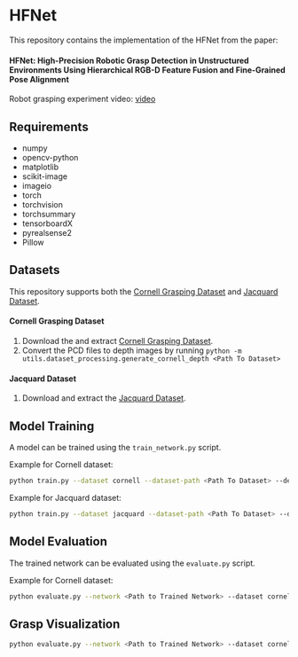 # HFNet

This repository contains the implementation of the HFNet from the paper:

#### HFNet: High-Precision Robotic Grasp Detection in Unstructured Environments Using Hierarchical RGB-D Feature Fusion and Fine-Grained Pose Alignment

Robot grasping experiment video: [video](https://youtu.be/uCN0iav4FqQ)

## Requirements

- numpy
- opencv-python
- matplotlib
- scikit-image
- imageio
- torch
- torchvision
- torchsummary
- tensorboardX
- pyrealsense2
- Pillow

## Datasets

This repository supports both the [Cornell Grasping Dataset](https://www.kaggle.com/oneoneliu/cornell-grasp) and
[Jacquard Dataset](https://jacquard.liris.cnrs.fr/).

#### Cornell Grasping Dataset

1. Download the and extract [Cornell Grasping Dataset](https://www.kaggle.com/oneoneliu/cornell-grasp). 
2. Convert the PCD files to depth images by running `python -m utils.dataset_processing.generate_cornell_depth <Path To Dataset>`

#### Jacquard Dataset

1. Download and extract the [Jacquard Dataset](https://jacquard.liris.cnrs.fr/).


## Model Training

A model can be trained using the `train_network.py` script.

Example for Cornell dataset:

```bash
python train.py --dataset cornell --dataset-path <Path To Dataset> --description training_cornell
```

Example for Jacquard dataset:

```bash
python train.py --dataset jacquard --dataset-path <Path To Dataset> --description training_jacquard
```

## Model Evaluation

The trained network can be evaluated using the `evaluate.py` script.

Example for Cornell dataset:

```bash
python evaluate.py --network <Path to Trained Network> --dataset cornell --dataset-path <Path to Dataset> --iou-eval
```

## Grasp Visualization
```bash
python evaluate.py --network <Path to Trained Network> --dataset cornell --dataset-path <Path to Dataset> --iou-eval --vis
```
